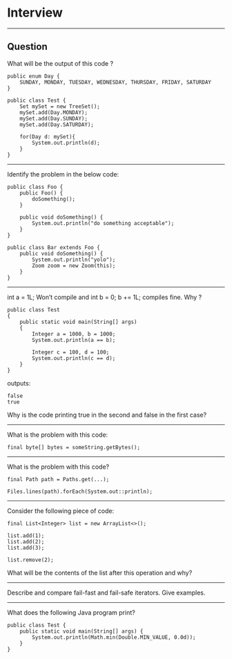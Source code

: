 # Interview

--- 

## Question

What will be the output of this code ?

~~~~
public enum Day {
	SUNDAY, MONDAY, TUESDAY, WEDNESDAY, THURSDAY, FRIDAY, SATURDAY
}

public class Test {
	Set mySet = new TreeSet();
	mySet.add(Day.MONDAY);
	mySet.add(Day.SUNDAY);
	mySet.add(Day.SATURDAY);

	for(Day d: mySet){
		System.out.println(d);
	}
}
~~~~

---

Identify the problem in the below code:

~~~~
public class Foo {
    public Foo() {
        doSomething();
    }

    public void doSomething() {
        System.out.println("do something acceptable");
    }
}

public class Bar extends Foo {
    public void doSomething() {
        System.out.println("yolo");
        Zoom zoom = new Zoom(this); 
    }
}
~~~~

---

int a = 1L; Won’t compile and int b = 0; b += 1L; compiles fine. Why ?

~~~~
public class Test
{
    public static void main(String[] args)
    {
        Integer a = 1000, b = 1000;
        System.out.println(a == b);

        Integer c = 100, d = 100;
        System.out.println(c == d);
    }
}
~~~~

outputs:

~~~~
false
true
~~~~

Why is the code printing true in the second and false in the first case?

---

What is the problem with this code:

~~~~
final byte[] bytes = someString.getBytes();
~~~~

---

What is the problem with this code?

~~~~
final Path path = Paths.get(...);

Files.lines(path).forEach(System.out::println);
~~~~

---

Consider the following piece of code:

~~~~
final List<Integer> list = new ArrayList<>();

list.add(1);
list.add(2);
list.add(3);

list.remove(2);
~~~~

What will be the contents of the list after this operation and why?

---

Describe and compare fail-fast and fail-safe iterators. Give examples.

---

What does the following Java program print?

~~~~
public class Test {
    public static void main(String[] args) {
        System.out.println(Math.min(Double.MIN_VALUE, 0.0d));
    }
}
~~~~